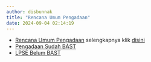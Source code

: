 ```yaml
---
author: disbunnak
title: "Rencana Umum Pengadaan"
date: 2024-09-04 02:14:19
---
```

<ul>
<li><a href="https://drive.google.com/file/d/1NG4KXpFAlEXwJ2lLrRxA7UyMKwRpQrwi/view?usp=sharing" target="_blank" rel="noopener">Rencana Umum Pengadaan</a>&nbsp;selengkapnya klik&nbsp;<a href="https://sirup.lkpp.go.id/sirup/home/penyediaSatker?idSatker=172467">disini</a></li>
<li><a href="https://drive.google.com/file/d/1XJ0Zvy3P5ngkpR2eTcVbOERRTytXzrHY/view?usp=sharing" target="_blank" rel="noopener">Pengadaan Sudah BAST</a></li>
<li><a href="https://drive.google.com/file/d/1lfqXrDdbXBbNs6EC66sSqXCo4p7FGpus/view?usp=sharing" target="_blank" rel="noopener">LPSE Belum BAST</a></li>
</ul>
